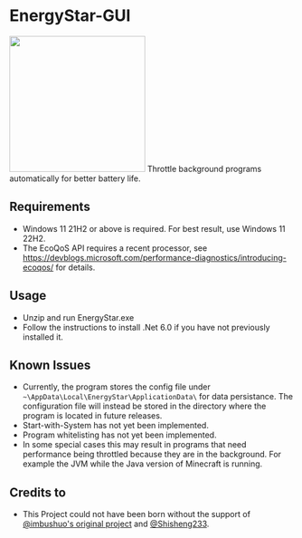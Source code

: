 # EnergyStar-GUI

<img src=https://user-images.githubusercontent.com/17510335/186140548-4d4876cc-7381-4b5e-bb34-3914e2305a74.png width=240 height=240 />
Throttle background programs automatically for better battery life.

## Requirements

- Windows 11 21H2 or above is required. For best result, use Windows 11 22H2.
- The EcoQoS API requires a recent processor, see https://devblogs.microsoft.com/performance-diagnostics/introducing-ecoqos/ for details.

## Usage

- Unzip and run EnergyStar.exe
- Follow the instructions to install .Net 6.0 if you have not previously installed it.

## Known Issues

- Currently, the program stores the config file under `~\AppData\Local\EnergyStar\ApplicationData\` for data persistance. The configuration file will instead be stored in the directory where the program is located in future releases.
- Start-with-System has not yet been implemented.
- Program whitelisting has not yet been implemented.
- In some special cases this may result in programs that need performance being throttled because they are in the background. For example the JVM while the Java version of Minecraft is running.

## Credits to

- This Project could not have been born without the support of [@imbushuo's original project](https://github.com/imbushuo/EnergyStar) and [@Shisheng233](https://github.com/Shisheng233).
